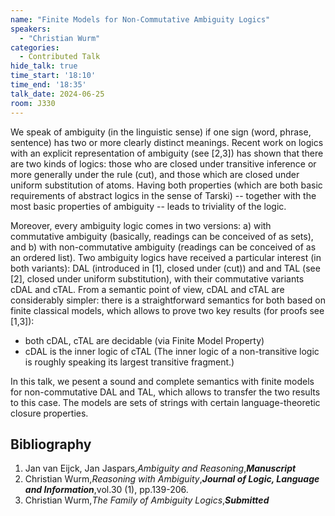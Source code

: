 ```yaml
---
name: "Finite Models for Non-Commutative Ambiguity Logics"
speakers:
  - "Christian Wurm"
categories:
  - Contributed Talk
hide_talk: true
time_start: '18:10'
time_end: '18:35'
talk_date: 2024-06-25
room: J330
---
```






We speak of ambiguity (in the linguistic sense) if one sign (word, phrase, sentence) has two or more clearly distinct meanings. 
Recent work on logics with an explicit representation of ambiguity (see [2,3]) has shown that there are two kinds of logics: those who are closed under transitive inference or more generally under the rule (cut), and those which are closed under uniform substitution of atoms. Having both properties (which are both basic requirements of abstract logics in the sense of Tarski) -- together with the most basic properties of ambiguity -- leads to triviality of the logic.  

Moreover, every ambiguity logic comes in two versions: a) with commutative ambiguity (basically, readings can be conceived of as sets), and b) with non-commutative ambiguity (readings can be conceived of as an ordered list). Two ambiguity logics have received a particular interest (in both variants): DAL (introduced in [1], closed under (cut)) and  and TAL (see [2], closed under uniform substitution), with their commutative variants cDAL and cTAL. From a semantic point of view, cDAL and cTAL are considerably simpler: there is a straightforward semantics for both based on finite classical models, which allows to prove two key results (for proofs see [1,3]):

  -  both cDAL, cTAL are decidable (via Finite Model Property)
  -  cDAL is the inner logic of cTAL (The inner logic of a non-transitive logic is roughly speaking its largest transitive fragment.)

In this talk, we pesent a sound and complete semantics with finite models for non-commutative DAL and TAL, which allows to transfer the two results to this case. The models are sets of strings with certain language-theoretic closure properties. 










## Bibliography

1. Jan van Eijck, Jan Jaspars,_Ambiguity and Reasoning_,**_Manuscript_**
2. Christian Wurm,_Reasoning with Ambiguity_,**_Journal of Logic, Language and Information_**,vol.30 (1), pp.139-206.
3. Christian Wurm,_The Family of Ambiguity Logics_,**_Submitted_**






